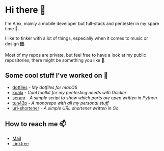 # Hi there 👋

I'm Alex, mainly a mobile developer but full-stack and pentester in my spare
time 🚀.

I like to tinker with a lot of things, especially when it comes to music or
design 🎛️.

Most of my repos are private, but feel free to have a look at my public repositories,
there might be something you like 🤷.

## Some cool stuff I've worked on 🚀

- [dotfiles](https://github.com/tun43p/dotfiles) - _My dotfiles for macOS_
- [koala](https://github.com/tun43p/koala) - _Cool toolkit for my pentesting needs
  with Docker_
- [scranr](https://github.com/tun43p/scranr) - _A simple script to show which ports
  are open written in Python_
- [tun43p](https://github.com/tun43p/tun43p) - _A monorepo with all my personal stuff_
- [url-shortener](https://github.com/tun43p/url-shortener/tree/main) - _A simple
  URL shortener written in Go_

## How to reach me 📫

- [Mail](mailto:tech@tun43p.com)
- [Linktree](https://linktr.ee/tun43p)
